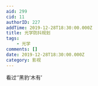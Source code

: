 ```yaml
---
aid: 299
cid: 11
authorID: 227
addTime: 2019-12-28T18:30:00.000Z
title: 光学防抖规划
tags:
    - 光学
comments: []
date: 2019-12-28T18:30:00.000Z
category: 影视
---
```


看过‘’黑豹‘木有’
